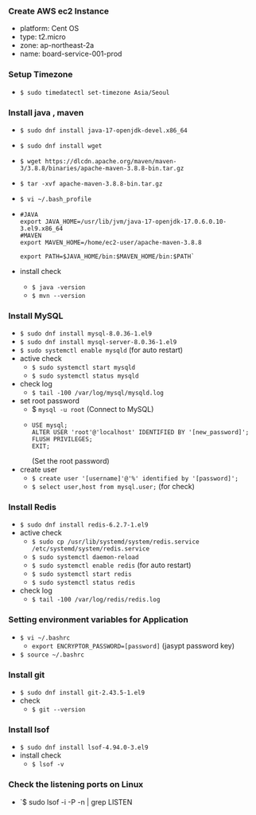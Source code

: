 ### Create AWS ec2 Instance
- platform: Cent OS
- type: t2.micro
- zone: ap-northeast-2a
- name: board-service-001-prod

### Setup Timezone
- `$ sudo timedatectl set-timezone Asia/Seoul`

### Install java , maven
- `$ sudo dnf install java-17-openjdk-devel.x86_64`
- `$ sudo dnf install wget`
- `$ wget https://dlcdn.apache.org/maven/maven-3/3.8.8/binaries/apache-maven-3.8.8-bin.tar.gz`
- `$ tar -xvf apache-maven-3.8.8-bin.tar.gz`

- `$ vi ~/.bash_profile`
- ```
  #JAVA
  export JAVA_HOME=/usr/lib/jvm/java-17-openjdk-17.0.6.0.10-3.el9.x86_64
  #MAVEN
  export MAVEN_HOME=/home/ec2-user/apache-maven-3.8.8
  
  export PATH=$JAVA_HOME/bin:$MAVEN_HOME/bin:$PATH`
- install check 
    - `$ java -version`
    - `$ mvn --version`

### Install MySQL
- `$ sudo dnf install mysql-8.0.36-1.el9`
- `$ sudo dnf install mysql-server-8.0.36-1.el9`
- `$ sudo systemctl enable mysqld` (for auto restart)
- active check
    - `$ sudo systemctl start mysqld` 
    - `$ sudo systemctl status mysqld`
- check log
    - `$ tail -100 /var/log/mysql/mysqld.log`
- set root password
    - $ `mysql -u root` (Connect to MySQL)
    - ```
      USE mysql;
      ALTER USER 'root'@'localhost' IDENTIFIED BY '[new_password]';
      FLUSH PRIVILEGES;
      EXIT;
      ```
      (Set the root password)
- create user
    - `$ create user '[username]'@'%' identified by '[password]';`
    - `$ select user,host from mysql.user;` (for check)

### Install Redis
- `$ sudo dnf install redis-6.2.7-1.el9`
- active check 
    - `$ sudo cp /usr/lib/systemd/system/redis.service /etc/systemd/system/redis.service`
    - `$ sudo systemctl daemon-reload`
    - `$ sudo systemctl enable redis` (for auto restart)
    - `$ sudo systemctl start redis`
    - `$ sudo systemctl status redis`
- check log
    - `$ tail -100 /var/log/redis/redis.log`

### Setting environment variables for Application
- `$ vi ~/.bashrc`
    - `export ENCRYPTOR_PASSWORD=[password]` (jasypt password key)
- `$ source ~/.bashrc`

### Install git
- `$ sudo dnf install git-2.43.5-1.el9`
- check
    - `$ git --version`

### Install lsof
- `$ sudo dnf install lsof-4.94.0-3.el9`
- install check
    - `$ lsof -v`

### Check the listening ports on Linux
- `$ sudo lsof -i -P -n | grep LISTEN
